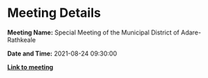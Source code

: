 # Meeting Details

**Meeting Name:** Special Meeting of the Municipal District of Adare-Rathkeale

**Date and Time:** 2021-08-24 09:30:00

**<a href="https://www.limerick.ie/council/whats-on/special-meeting-municipal-district-adare-rathkeale-20" target="_blank">Link to meeting</a>**
